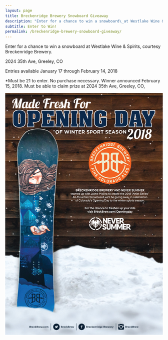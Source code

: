 ```yaml
---
layout: page
title: Breckenridge Brewery Snowboard Giveaway
description: "Enter for a chance to win a snowboard\_at Westlake Wine & Spirits, courtesy Breckenridge Brewery."
subtitle: Enter to Win!
permalink: /breckenridge-brewery-snowboard-giveaway/
---
```


Enter for a chance to win a snowboard at Westlake Wine & Spirits, courtesy Breckenridge Brewery.

2024 35th Ave, Greeley, CO

Entries available January 17 through February 14, 2018

\*Must be 21 to enter. No purchase necessary. Winner announced February 15, 2018. Must be able to claim prize at 2024 35th Ave, Greeley, CO,

![](/assets/images/breckenridge-brewery--snowboard-giveaway-2019.jpg)
